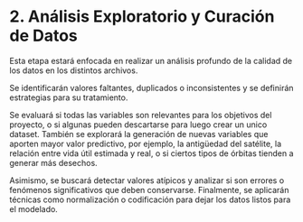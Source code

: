 # 2. Análisis Exploratorio y Curación de Datos

Esta etapa estará enfocada en realizar un análisis profundo de la calidad de los datos en los distintos archivos. 

Se identificarán valores faltantes, duplicados o inconsistentes y se definirán estrategias para su tratamiento.

Se evaluará si todas las variables son relevantes para los objetivos del proyecto, o si algunas pueden descartarse para luego crear un unico dataset. También se explorará la generación de nuevas variables que aporten mayor valor predictivo, por ejemplo, la antigüedad del satélite, la relación entre vida útil estimada y real, o si ciertos tipos de órbitas tienden a generar más desechos.

Asimismo, se buscará detectar valores atípicos y analizar si son errores o fenómenos significativos que deben conservarse. Finalmente, se aplicarán técnicas como normalización o codificación para dejar los datos listos para el modelado.